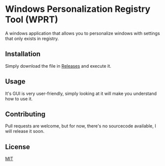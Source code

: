 # Windows Personalization Registry Tool (WPRT)

A windows application that allows you to personalize windows with settings that only exists in registry. 

## Installation

Simply download the file in [Releases](https://github.com/owhenky/WPRT/releases) and execute it.


## Usage

It's GUI is very user-friendly, simply looking at it will make you understand how to use it. 

## Contributing
Pull requests are welcome, but for now, there's no sourcecode available, I will release it soon.

## License
[MIT](https://choosealicense.com/licenses/mit/)
